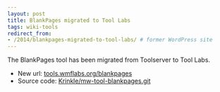 ```yaml
---
layout: post
title: BlankPages migrated to Tool Labs
tags: wiki-tools
redirect_from:
- /2014/blankpages-migrated-to-tool-labs/ # former WordPress site
---
```


The BlankPages tool has been migrated from Toolserver to Tool Labs.

* New url: [tools.wmflabs.org/blankpages](https://tools.wmflabs.org/blankpages)
* Source code: [Krinkle/mw-tool-blankpages.git](https://github.com/Krinkle/mw-tool-blankpages)
